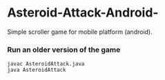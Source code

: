 # Asteroid-Attack-Android-
Simple scroller game for mobile platform (android).


### Run an older version of the game

    javac AsteroidAttack.java
    java AsteroidAttack
